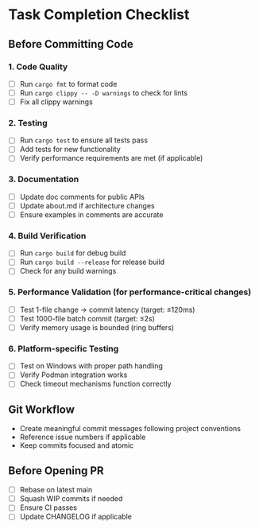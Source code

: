 # Task Completion Checklist

## Before Committing Code

### 1. Code Quality
- [ ] Run `cargo fmt` to format code
- [ ] Run `cargo clippy -- -D warnings` to check for lints
- [ ] Fix all clippy warnings

### 2. Testing
- [ ] Run `cargo test` to ensure all tests pass
- [ ] Add tests for new functionality
- [ ] Verify performance requirements are met (if applicable)

### 3. Documentation
- [ ] Update doc comments for public APIs
- [ ] Update about.md if architecture changes
- [ ] Ensure examples in comments are accurate

### 4. Build Verification
- [ ] Run `cargo build` for debug build
- [ ] Run `cargo build --release` for release build
- [ ] Check for any build warnings

### 5. Performance Validation (for performance-critical changes)
- [ ] Test 1-file change → commit latency (target: ≤120ms)
- [ ] Test 1000-file batch commit (target: ≤2s)
- [ ] Verify memory usage is bounded (ring buffers)

### 6. Platform-specific Testing
- [ ] Test on Windows with proper path handling
- [ ] Verify Podman integration works
- [ ] Check timeout mechanisms function correctly

## Git Workflow
- Create meaningful commit messages following project conventions
- Reference issue numbers if applicable
- Keep commits focused and atomic

## Before Opening PR
- [ ] Rebase on latest main
- [ ] Squash WIP commits if needed
- [ ] Ensure CI passes
- [ ] Update CHANGELOG if applicable